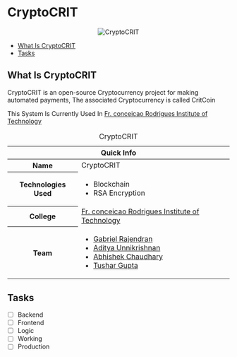 # CryptoCRIT

<p align='center'><img src="https://theabbie.github.io/files/CryptoCRIT.png" alt="CryptoCRIT"></p>

* [What Is CryptoCRIT](#what-is-cryptocrit)
* [Tasks](#tasks)

## What Is CryptoCRIT

CryptoCRIT is an open-source Cryptocurrency project for making automated payments, The associated Cryptocurrency is called CritCoin

This System Is Currently Used In <a href="https://www.fcrit.ac.in">Fr. conceicao Rodrigues Institute of Technology</a>

<table>
<caption>CryptoCRIT</caption>
<thead>
<tr>
<th colspan="2">Quick Info</th>
</tr>
</thead>
<tbody>
<tr><th scope='row'>Name</th><td>CryptoCRIT</td></tr>
<tr><th scope='row'>Technologies Used</th><td><ul><li>Blockchain</li><li>RSA Encryption</li></ul></td></tr>
<tr><th scope='row'>College</th><td><a href="https://www.fcrit.ac.in">Fr. conceicao Rodrigues Institute of Technology</a></td></tr>
<tr><th scope='row'>Team</th>
<td>
<ul>
<li><a href="https://github.com/rgab1508">Gabriel Rajendran</a></li>
<li><a href="https://instagram.com/adi.unni">Aditya Unnikrishnan</a></li>
<li><a href="https://theabbie.github.io">Abhishek Chaudhary</a></li>
<li><a href="https://instagram.com/tushar_gupta_339">Tushar Gupta</a></li>
</ul>
</td>
</tr>
</tbody>
</table>

## Tasks

- [ ] Backend
- [ ] Frontend
- [ ] Logic
- [ ] Working
- [ ] Production
